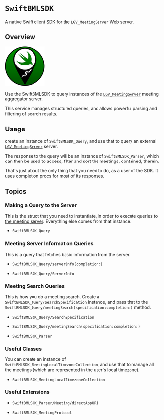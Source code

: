 # ``SwiftBMLSDK``

A native Swift client SDK for the `LGV_MeetingServer` Web server.

## Overview

![Icon](icon.png)

Use the SwiftBMLSDK to query instances of the [`LGV_MeetingServer`](https://github.com/LittleGreenViper/LGV_MeetingServer) meeting aggregator server.

This service manages structured queries, and allows powerful parsing and filtering of search results.

## Usage

create an instance of ``SwiftBMLSDK_Query``, and use that to query an external [`LGV_MeetingServer`](https://github.com/LittleGreenViper/LGV_MeetingServer) server.

The response to the query will be an instance of ``SwiftBMLSDK_Parser``, which can then be used to access, filter and sort the meetings, contained, therein.

That's just about the only thing that you need to do, as a user of the SDK. It uses completion procs for most of its responses.

## Topics

### Making a Query to the Server

This is the struct that you need to instantiate, in order to execute queries to [the meeting server](https://github.com/LittleGreenViper/LGV_MeetingServer). Everything else comes from that instance.

- ``SwiftBMLSDK_Query``

### Meeting Server Information Queries

This is a query that fetches basic information from the server.

- ``SwiftBMLSDK_Query/serverInfo(completion:)``

- ``SwiftBMLSDK_Query/ServerInfo``

### Meeting Search Queries

This is how you do a meeting search. Create a ``SwiftBMLSDK_Query/SearchSpecification`` instance, and pass that to the ``SwiftBMLSDK_Query/meetingSearch(specification:completion:)`` method.

- ``SwiftBMLSDK_Query/SearchSpecification``

- ``SwiftBMLSDK_Query/meetingSearch(specification:completion:)``

- ``SwiftBMLSDK_Parser``

### Useful Classes

You can create an instance of ``SwiftBMLSDK_MeetingLocalTimezoneCollection``, and use that to manage all the meetings (which are represented in the user's local timezone).

- ``SwiftBMLSDK_MeetingLocalTimezoneCollection``

### Useful Extensions

- ``SwiftBMLSDK_Parser/Meeting/directAppURI``

- ``SwiftBMLSDK_MeetingProtocol``
